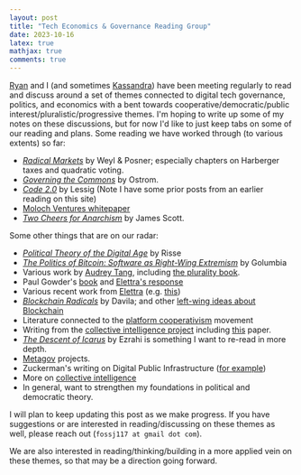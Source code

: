 ```yaml
---
layout: post 
title: "Tech Economics & Governance Reading Group" 
date: 2023-10-16
latex: true 
mathjax: true
comments: true
---
```


[Ryan](https://ryansepassi.com/) and I (and sometimes [Kassandra](https://twitter.com/kassandraETH?ref_src=twsrc%5Egoogle%7Ctwcamp%5Eserp%7Ctwgr%5Eauthor)) have been meeting regularly to read and discuss around a set of themes connected to digital tech governance, politics, and economics with a bent towards cooperative/democratic/public interest/pluralistic/progressive themes. I'm hoping to write up some of my notes on these discussions, but for now I'd like to just keep tabs on some of our reading and plans. Some reading we have worked through (to various extents) so far: 

* [*Radical Markets*](https://press.princeton.edu/books/hardcover/9780691177502/radical-markets) by Weyl & Posner; especially chapters on Harberger taxes and quadratic voting. 
* [*Governing the Commons*](https://www.cambridge.org/core/books/governing-the-commons/A8BB63BC4A1433A50A3FB92EDBBB97D5) by Ostrom. 
* [*Code 2.0*](https://en.wikipedia.org/wiki/Code:_Version_2.0) by Lessig (Note I have some prior posts from an earlier reading on this site)
* [Moloch Ventures whitepaper](https://github.com/MolochVentures/Whitepaper/blob/master/Whitepaper.pdf)
* [*Two Cheers for Anarchism*]((https://press.princeton.edu/books/paperback/9780691161037/two-cheers-for-anarchism)) by James Scott. 

Some other things that are on our radar: 

* [*Political Theory of the Digital Age*](https://www.cambridge.org/core/books/political-theory-of-the-digital-age/9BD53911483266AC3FCDF8EECEE95D9E) by Risse
* [*The Politics of Bitcoin: Software as Right-Wing Extremism*](https://www.amazon.com/Politics-Bitcoin-Right-Wing-Extremism-Forerunners/dp/1517901804) by Golumbia
* Various work by [Audrey Tang](https://en.wikipedia.org/wiki/Audrey_Tang), including [the plurality book](https://github.com/pluralitybook/plurality). 
* Paul Gowder's [book](https://networked-leviathan.com/) and [Elettra's response](https://lpeproject.org/blog/how-not-to-regulate-digital-platforms/?utm_source=mailpoet&utm_medium=email&utm_campaign=lpe-blog-update)
* Various recent work from [Elettra](https://www.elettrabietti.com/publications) (e.g. [this](https://papers.ssrn.com/sol3/papers.cfm?abstract_id=4275143))
* [*Blockchain Radicals*](https://www.amazon.com/Blockchain-Radicals-Building-Beyond-Capitalism/dp/1914420853) by Davila; and other [left-wing ideas about Blockchain](https://theblockchainsocialist.com/)
* Literature connected to the [platform cooperativism](https://platform.coop/) movement
* Writing from the [collective intelligence project](https://cip.org/) including [this](https://arxiv.org/abs/2303.11074) paper. 
* [*The Descent of Icarus*](https://www.amazon.com/Descent-Icarus-Transformation-Contemporary-Democracy/dp/067419828X) by Ezrahi is something I want to re-read in more depth. 
* [Metagov](https://metagov.pubpub.org/participate) projects. 
* Zuckerman's writing on Digital Public Infrastructure ([for example](https://knightcolumbia.org/content/the-case-for-digital-public-infrastructure))
* More on [collective intelligence](https://compdemocracy.org/collective-intelligence/)
* In general, want to strengthen my foundations in political and democratic theory. 

I will plan to keep updating this post as we make progress. If you have suggestions or are interested in reading/discussing on these themes as well, please reach out (`fossj117 at gmail dot com`). 

We are also interested in reading/thinking/building in a more applied vein on these themes, so that may be a direction going forward. 